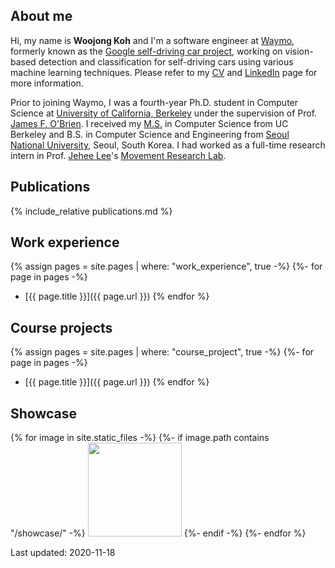 ## About me
Hi, my name is **Woojong Koh** and I'm a software engineer at [Waymo](https://waymo.com), formerly known as the [Google self-driving car project](https://www.google.com/selfdrivingcar), working on vision-based detection and classification for self-driving cars using various machine learning techniques. Please refer to my [CV](./assets/wjkoh-cv-public.pdf) and [LinkedIn](https://www.linkedin.com/in/wjkoh) page for more information.

Prior to joining Waymo, I was a fourth-year Ph.D. student in Computer Science at [University of California, Berkeley](http://www.berkeley.edu) under the supervision of Prof. [James F. O'Brien](http://www.cs.berkeley.edu/~job). I received my [M.S.](https://cal.berkeley.edu/wjkoh) in Computer Science from UC Berkeley and B.S. in Computer Science and Engineering from [Seoul National University](http://en.snu.ac.kr), Seoul, South Korea. I had worked as a full-time research intern in Prof. [Jehee Lee](http://mrl.snu.ac.kr/~jehee)'s [Movement Research Lab](http://mrl.snu.ac.kr).

## Publications
{% include_relative publications.md %}

## Work experience
{% assign pages = site.pages | where: "work_experience", true -%}
{%- for page in pages -%}
 * [{{ page.title }}]({{ page.url }})
{% endfor %}

## Course projects
{% assign pages = site.pages | where: "course_project", true -%}
{%- for page in pages -%}
 * [{{ page.title }}]({{ page.url }})
{% endfor %}

## Showcase
{% for image in site.static_files -%}
{%- if image.path contains "/showcase/" -%}
<img src="{{ image.path }}" height="150"> 
{%- endif -%}
{%- endfor %}

Last updated: 2020-11-18
